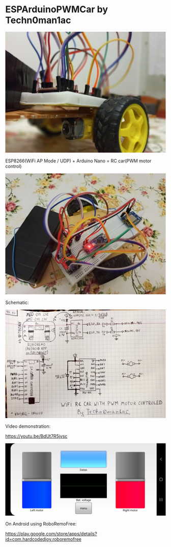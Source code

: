 # ESPArduinoPWMCar by Techn0man1ac

![RC car photo](https://raw.githubusercontent.com/techn0man1ac/ESPArduinoPWMCar/main/Pictures/DChnbkwoGWA.jpg "RC car photo")

ESP8266(WiFi AP Mode / UDP) + Arduino Nano = RC car(PWM motor control)

![RC car photo2](https://raw.githubusercontent.com/techn0man1ac/ESPArduinoPWMCar/main/Pictures/qoUpP_fSRvU.jpg "RC car photo2")

Schematic:

![Schematic](https://raw.githubusercontent.com/techn0man1ac/ESPArduinoPWMCar/main/Pictures/20211015_181615.jpg "Schematic") 

Video demonstration:

https://youtu.be/BdUt7R5jvsc

![RoboRemoFree interface](https://raw.githubusercontent.com/techn0man1ac/ESPArduinoPWMCar/main/Pictures/Screenshot_20211004-004543_RoboRemoFree.jpg "RoboRemoFree interface")

On Android using RoboRemoFree:

https://play.google.com/store/apps/details?id=com.hardcodedjoy.roboremofree
